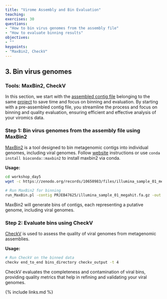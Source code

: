 ```yaml
---
title: "Virome Assembly and Bin Evaluation"
teaching: 
exercises: 30
questions:
- "How to bin virus genomes from the assembly file"
- "How to evaluate binning results"
objectives:
- ""
keypoints:
- "MaxBin2, CheckV"
---
```


## 3. Bin virus genomes
### Tools: MaxBin2, CheckV

In this section, we start with the [assembled contig file](https://zenodo.org/records/10650983) belonging to the same [project](https://www.biorxiv.org/content/10.1101/2023.11.24.568560v1) to save time and focus on binning and evaluation. By starting with a pre-assembled contig file, you streamline the process and focus on binning and quality evaluation, ensuring efficient and effective analysis of your viromics data.

### Step 1: Bin virus genomes from the assembly file using MaxBin2
[MaxBin2](https://kbase.us/applist/apps/kb_maxbin/run_maxbin2/release) is a tool designed to bin metagenomic contigs into individual genomes, including viral genomes. Follow [website](https://github.com/assemblerflow/flowcraft/blob/master/docs/user/components/maxbin2.rst) instructions or use `conda install bioconda::maxbin2` to install maxbin2 via conda.

**Usage:**

```bash
cd workshop_day5
wget -c https://zenodo.org/records/10650983/files/illumina_sample_01_megahit.fa.gz -O PRJEB47625/illumina_sample_01_megahit.fa.gz

# Run MaxBin2 for binning
run_MaxBin.pl -contig PRJEB47625/illumina_sample_01_megahit.fa.gz -out bins_directory
```

MaxBin2 will generate bins of contigs, each representing a putative genome, including viral genomes.

### Step 2: Evaluate bins using CheckV
[CheckV](https://bitbucket.org/berkeleylab/checkv/src/master/) is used to assess the quality of viral genomes from metagenomic assemblies.

**Usage:**

```bash
# Run CheckV on the binned data
checkv end_to_end bins_directory checkv_output -t 4
```

CheckV evaluates the completeness and contamination of viral bins, providing quality metrics that help in refining and validating your viral genomes.

{% include links.md %}
